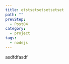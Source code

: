 ```yaml
---
title: etstsetsetsetsetset
path: ""
prevStep:
  - Post04
category:
  - project
tags:
  - nodejs
---
```

asdfdfasdf